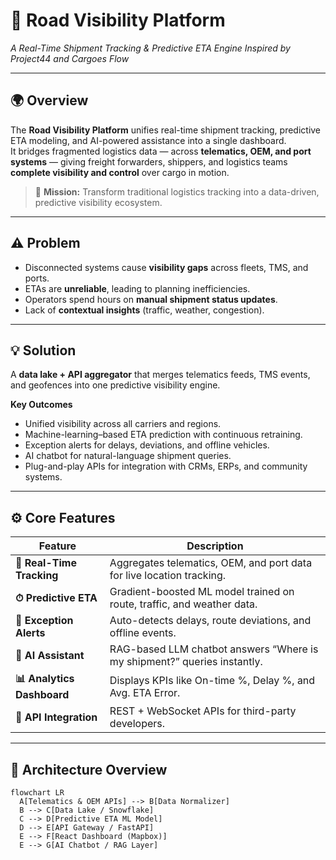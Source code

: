 # 🚚 Road Visibility Platform  
*A Real-Time Shipment Tracking & Predictive ETA Engine Inspired by Project44 and Cargoes Flow*

---

## 🌍 Overview
The **Road Visibility Platform** unifies real-time shipment tracking, predictive ETA modeling, and AI-powered assistance into a single dashboard.  
It bridges fragmented logistics data — across **telematics, OEM, and port systems** — giving freight forwarders, shippers, and logistics teams **complete visibility and control** over cargo in motion.

> 🎯 **Mission:** Transform traditional logistics tracking into a data-driven, predictive visibility ecosystem.

---

## ⚠️ Problem
- Disconnected systems cause **visibility gaps** across fleets, TMS, and ports.  
- ETAs are **unreliable**, leading to planning inefficiencies.  
- Operators spend hours on **manual shipment status updates**.  
- Lack of **contextual insights** (traffic, weather, congestion).  

---

## 💡 Solution
A **data lake + API aggregator** that merges telematics feeds, TMS events, and geofences into one predictive visibility engine.

**Key Outcomes**
- Unified visibility across all carriers and regions.  
- Machine-learning–based ETA prediction with continuous retraining.  
- Exception alerts for delays, deviations, and offline vehicles.  
- AI chatbot for natural-language shipment queries.  
- Plug-and-play APIs for integration with CRMs, ERPs, and community systems.

---

## ⚙️ Core Features
| Feature | Description |
|----------|--------------|
| **📍 Real-Time Tracking** | Aggregates telematics, OEM, and port data for live location tracking. |
| **⏱ Predictive ETA** | Gradient-boosted ML model trained on route, traffic, and weather data. |
| **🚨 Exception Alerts** | Auto-detects delays, route deviations, and offline events. |
| **🤖 AI Assistant** | RAG-based LLM chatbot answers “Where is my shipment?” queries instantly. |
| **📊 Analytics Dashboard** | Displays KPIs like On-time %, Delay %, and Avg. ETA Error. |
| **🔗 API Integration** | REST + WebSocket APIs for third-party developers. |

---

## 🧱 Architecture Overview

```mermaid
flowchart LR
  A[Telematics & OEM APIs] --> B[Data Normalizer]
  B --> C[Data Lake / Snowflake]
  C --> D[Predictive ETA ML Model]
  D --> E[API Gateway / FastAPI]
  E --> F[React Dashboard (Mapbox)]
  E --> G[AI Chatbot / RAG Layer]
